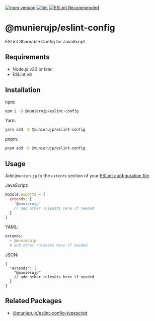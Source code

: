 [![npm version](https://badge.fury.io/js/%40munierujp%2Feslint-config.svg)](https://badge.fury.io/js/%40munierujp%2Feslint-config)
[![lint](https://github.com/munierujp/eslint-config/actions/workflows/lint.yml/badge.svg)](https://github.com/munierujp/eslint-config/actions/workflows/lint.yml)
[![ESLint Recommended](https://img.shields.io/badge/eslint-recommended-%234B32C3)](https://github.com/eslint-recommended)

# @munierujp/eslint-config

ESLint Shareable Config for JavaScript

## Requirements

- Node.js v20 or later
- ESLint v8

## Installation

npm:

```sh
npm i -D @munierujp/eslint-config
```

Yarn:

```sh
yarn add -D @munierujp/eslint-config
```

pnpm:

```sh
pnpm add -D @munierujp/eslint-config
```

## Usage

Add `@munierujp` to the `extends` section of your [ESLint configuration file](https://eslint.org/docs/latest/use/configure/configuration-files-deprecated).

JavaScript:

```javascript
module.exports = {
  extends: [
    '@munierujp'
    // add other rulesets here if needed
  ]
}
```

YAML:

```yaml
extends:
  - @munierujp
  # add other rulesets here if needed
```

JSON:

```jsonc
{
  "extends": [
    "@munierujp"
    // add other rulesets here if needed
  ]
}
```

## Related Packages

- [@munierujp/eslint-config-typescript](https://www.npmjs.com/package/@munierujp/eslint-config-typescript)

